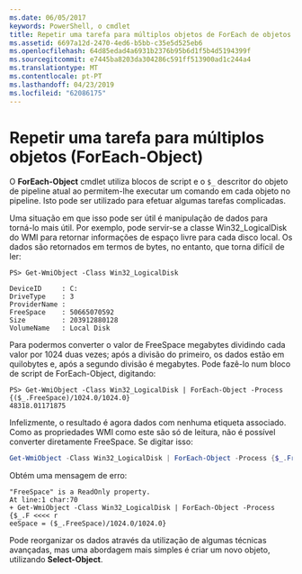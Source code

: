 ```yaml
---
ms.date: 06/05/2017
keywords: PowerShell, o cmdlet
title: Repetir uma tarefa para múltiplos objetos de ForEach de objetos
ms.assetid: 6697a12d-2470-4ed6-b5bb-c35e5d525eb6
ms.openlocfilehash: 64d85edad4a6931b2376b95b6d1f5b4d5194399f
ms.sourcegitcommit: e7445ba8203da304286c591ff513900ad1c244a4
ms.translationtype: MT
ms.contentlocale: pt-PT
ms.lasthandoff: 04/23/2019
ms.locfileid: "62086175"
---
```

# <a name="repeating-a-task-for-multiple-objects-foreach-object"></a>Repetir uma tarefa para múltiplos objetos (ForEach-Object)

O **ForEach-Object** cmdlet utiliza blocos de script e o `$_` descritor do objeto de pipeline atual ao permitem-lhe executar um comando em cada objeto no pipeline. Isto pode ser utilizado para efetuar algumas tarefas complicadas.

Uma situação em que isso pode ser útil é manipulação de dados para torná-lo mais útil. Por exemplo, pode servir-se a classe Win32_LogicalDisk do WMI para retornar informações de espaço livre para cada disco local. Os dados são retornados em termos de bytes, no entanto, que torna difícil de ler:

```
PS> Get-WmiObject -Class Win32_LogicalDisk

DeviceID     : C:
DriveType    : 3
ProviderName :
FreeSpace    : 50665070592
Size         : 203912880128
VolumeName   : Local Disk
```

Para podermos converter o valor de FreeSpace megabytes dividindo cada valor por 1024 duas vezes; após a divisão do primeiro, os dados estão em quilobytes e, após a segundo divisão é megabytes. Pode fazê-lo num bloco de script de ForEach-Object, digitando:

```
PS> Get-WmiObject -Class Win32_LogicalDisk | ForEach-Object -Process {($_.FreeSpace)/1024.0/1024.0}
48318.01171875
```

Infelizmente, o resultado é agora dados com nenhuma etiqueta associado. Como as propriedades WMI como este são só de leitura, não é possível converter diretamente FreeSpace. Se digitar isso:

```powershell
Get-WmiObject -Class Win32_LogicalDisk | ForEach-Object -Process {$_.FreeSpace = ($_.FreeSpace)/1024.0/1024.0}
```

Obtém uma mensagem de erro:

```output
"FreeSpace" is a ReadOnly property.
At line:1 char:70
+ Get-WmiObject -Class Win32_LogicalDisk | ForEach-Object -Process {$_.F <<<< r
eeSpace = ($_.FreeSpace)/1024.0/1024.0}
```

Pode reorganizar os dados através da utilização de algumas técnicas avançadas, mas uma abordagem mais simples é criar um novo objeto, utilizando **Select-Object**.